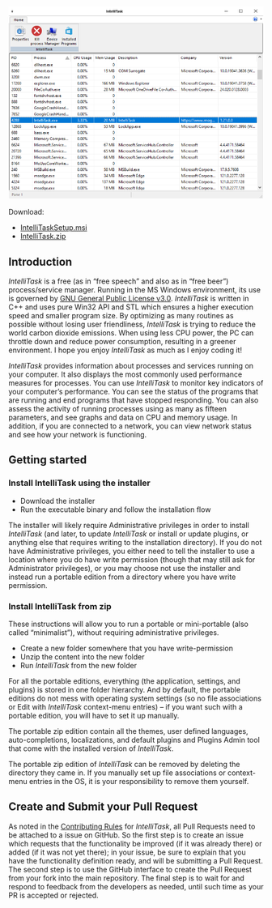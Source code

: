 ![IntelliTask.png](IntelliTask.png)

Download:
- [IntelliTaskSetup.msi](https://www.moga.doctor/freeware/IntelliTaskSetup.msi)
- [IntelliTask.zip](https://www.moga.doctor/freeware/IntelliTask.zip)

## Introduction

_IntelliTask_ is a free (as in “free speech” and also as in “free beer”) process/service manager. Running in the MS Windows environment, its use is governed by [GNU General Public License v3.0](https://www.gnu.org/licenses/gpl-3.0.html). _IntelliTask_ is written in C++ and uses pure Win32 API and STL which ensures a higher execution speed and smaller program size. By optimizing as many routines as possible without losing user friendliness, _IntelliTask_ is trying to reduce the world carbon dioxide emissions. When using less CPU power, the PC can throttle down and reduce power consumption, resulting in a greener environment. I hope you enjoy _IntelliTask_ as much as I enjoy coding it!

_IntelliTask_ provides information about processes and services running on your computer. It also displays the most commonly used performance measures for processes. You can use _IntelliTask_ to monitor key indicators of your computer’s performance. You can see the status of the programs that are running and end programs that have stopped responding. You can also assess the activity of running processes using as many as fifteen parameters, and see graphs and data on CPU and memory usage. In addition, if you are connected to a network, you can view network status and see how your network is functioning.

## Getting started

### Install IntelliTask using the installer

- Download the installer
- Run the executable binary and follow the installation flow

The installer will likely require Administrative privileges in order to install _IntelliTask_ (and later, to update _IntelliTask_ or install or update plugins, or anything else that requires writing to the installation directory). If you do not have Administrative privileges, you either need to tell the installer to use a location where you do have write permission (though that may still ask for Administrator privileges), or you may choose not use the installer and instead run a portable edition from a directory where you have write permission.

### Install IntelliTask from zip

These instructions will allow you to run a portable or mini-portable (also called “minimalist”), without requiring administrative privileges.

- Create a new folder somewhere that you have write-permission
- Unzip the content into the new folder
- Run _IntelliTask_ from the new folder

For all the portable editions, everything (the application, settings, and plugins) is stored in one folder hierarchy. And by default, the portable editions do not mess with operating system settings (so no file associations or Edit with _IntelliTask_ context-menu entries) – if you want such with a portable edition, you will have to set it up manually.

The portable zip edition contain all the themes, user defined languages, auto-completions, localizations, and default plugins and Plugins Admin tool that come with the installed version of _IntelliTask_.

The portable zip edition of _IntelliTask_ can be removed by deleting the directory they came in. If you manually set up file associations or context-menu entries in the OS, it is your responsibility to remove them yourself.

## Create and Submit your Pull Request

As noted in the [Contributing Rules](https://github.com/mihaimoga/IntelliTask/blob/main/CONTRIBUTING.md) for _IntelliTask_, all Pull Requests need to be attached to a issue on GitHub. So the first step is to create an issue which requests that the functionality be improved (if it was already there) or added (if it was not yet there); in your issue, be sure to explain that you have the functionality definition ready, and will be submitting a Pull Request. The second step is to use the GitHub interface to create the Pull Request from your fork into the main repository. The final step is to wait for and respond to feedback from the developers as needed, until such time as your PR is accepted or rejected.
